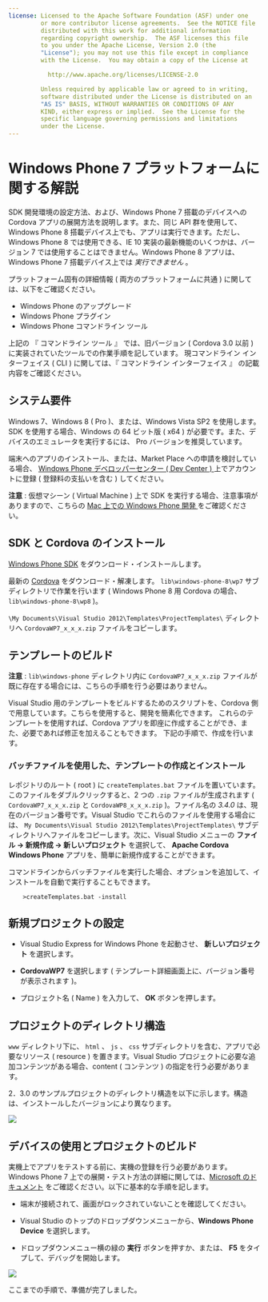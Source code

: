 ```yaml
---
license: Licensed to the Apache Software Foundation (ASF) under one
         or more contributor license agreements.  See the NOTICE file
         distributed with this work for additional information
         regarding copyright ownership.  The ASF licenses this file
         to you under the Apache License, Version 2.0 (the
         "License"); you may not use this file except in compliance
         with the License.  You may obtain a copy of the License at

           http://www.apache.org/licenses/LICENSE-2.0

         Unless required by applicable law or agreed to in writing,
         software distributed under the License is distributed on an
         "AS IS" BASIS, WITHOUT WARRANTIES OR CONDITIONS OF ANY
         KIND, either express or implied.  See the License for the
         specific language governing permissions and limitations
         under the License.
---
```


# Windows Phone 7 プラットフォームに関する解説

SDK 開発環境の設定方法、および、Windows Phone 7 搭載のデバイスへの Cordova アプリの展開方法を説明します。また、同じ API 群を使用して、Windows Phone 8 搭載デバイス上でも、アプリは実行できます。ただし、Windows Phone 8 では使用できる、IE 10 実装の最新機能のいくつかは、バージョン 7 では使用することはできません。Windows
Phone 8 アプリは、Windows Phone 7 搭載デバイス上では _実行できません_ 。

プラットフォーム固有の詳細情報 ( 両方のプラットフォームに共通 ) に関しては、以下をご確認ください。

* Windows Phone のアップグレード
* Windows Phone プラグイン
* Windows Phone コマンドライン ツール

上記の 『 コマンドライン ツール 』 では、旧バージョン ( Cordova 3.0 以前 ) に実装されていたツールでの作業手順を記しています。
現コマンドライン インターフェイス ( CLI ) に関しては、『 コマンドライン インターフェイス 』 の記載内容をご確認ください。

## システム要件

Windows 7、Windows 8 ( Pro )、または、Windows Vista SP2 を使用します。SDK を使用する場合、Windows の 64 ビット版 ( x64 ) が必要です。また、デバイスのエミュレータを実行するには、 Pro バージョンを推奨しています。

端末へのアプリのインストール、または、Market Place への申請を検討している場合、 [Windows Phone デベロッパーセンター ( Dev
Center ) ](http://dev.windowsphone.com/en-us/publish) 上でアカウントに登録 ( 登録料の支払いを含む ) してください。

__注意__ : 仮想マシーン ( Virtual Machine ) 上で SDK を実行する場合、注意事項がありますので、こちらの [ Mac 上での Windows Phone 開発 ](http://aka.ms/BuildaWP8apponaMac) をご確認ください。

## SDK と Cordova のインストール

[Windows Phone SDK](http://www.microsoft.com/en-us/download/details.aspx?id=27570) をダウンロード・インストールします。

最新の [Cordova](http://cordova.apache.org/#download) をダウンロード・解凍します。
`lib\windows-phone-8\wp7` サブディレクトリで作業を行います ( Windows Phone 8 用 Cordova の場合、 `lib\windows-phone-8\wp8` )。

`\My Documents\Visual
Studio 2012\Templates\ProjectTemplates\` ディレクトリへ `CordovaWP7_x_x_x.zip` ファイルをコピーします。

## テンプレートのビルド

__注意__ : `lib\windows-phone` ディレクトリ内に `CordovaWP7_x_x_x.zip` ファイルが既に存在する場合には、こちらの手順を行う必要はありません。

Visual Studio 用のテンプレートをビルドするためのスクリプトを、Cordova 側で用意しています。こちらを使用すると、開発を簡素化できます。
これらのテンプレートを使用すれば、Cordova アプリを即座に作成することができ、また、必要であれば修正を加えることもできます。
下記の手順で、作成を行います。

### バッチファイルを使用した、テンプレートの作成とインストール

レポジトリのルート ( root ) に `createTemplates.bat` ファイルを置いています。このファイルをダブルクリックすると、2 つの `.zip` ファイルが生成されます ( `CordovaWP7_x_x_x.zip` と `CordovaWP8_x_x_x.zip` )。ファイル名の _3.4.0_ は、現在のバージョン番号です。Visual Studio でこれらのファイルを使用する場合には、 `My Documents\Visual Studio 2012\Templates\ProjectTemplates\` サブディレクトリへファイルをコピーします。次に、Visual Studio メニューの __ファイル &rarr; 新規作成 &rarr; 新しいプロジェクト__ を選択して、 __Apache Cordova Windows Phone__ アプリを、簡単に新規作成することができます。

コマンドラインからバッチファイルを実行した場合、オプションを追加して、インストールを自動で実行することもできます。

        >createTemplates.bat -install

## 新規プロジェクトの設定

- Visual Studio Express for Windows Phone を起動させ、 __新しいプロジェクト__ を選択します。

- __CordovaWP7__ を選択します ( テンプレート詳細画面上に、バージョン番号が表示されます )。

- プロジェクト名 ( Name ) を入力して、 __OK__ ボタンを押します。

## プロジェクトのディレクトリ構造

`www` ディレクトリ下に、 `html` 、 `js` 、 `css` サブディレクトリを含む、アプリで必要なリソース ( resource ) を置きます。Visual Studio プロジェクトに必要な追加コンテンツがある場合、content ( コンテンツ ) の指定を行う必要があります。

2．3.0 のサンプルプロジェクトのディレクトリ構造を以下に示します。構造は、インストールしたバージョンにより異なります。

![](img/guide/platforms/wp8/projectStructure.png)

## デバイスの使用とプロジェクトのビルド

実機上でアプリをテストする前に、実機の登録を行う必要があります。Windows Phone 7 上での展開・テスト方法の詳細に関しては、[Microsoft のドキュメント](http://msdn.microsoft.com/en-us/library/windowsphone/develop/ff402565(v=vs.105).aspx) をご確認ください。以下に基本的な手順を記します。

- 端末が接続されて、画面がロックされていないことを確認してください。

- Visual Studio のトップのドロップダウンメニューから、__Windows Phone Device__ を選択します。

- ドロップダウンメニュー横の緑の __実行__ ボタンを押すか、または、 __F5__ をタイプして、デバッグを開始します。

![](img/guide/platforms/wp7/wpd.png)

ここまでの手順で、準備が完了しました。